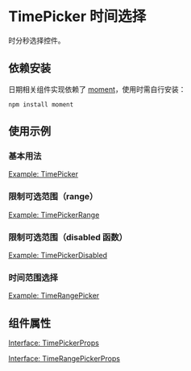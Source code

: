 # TimePicker 时间选择

时分秒选择控件。

## 依赖安装

日期相关组件实现依赖了 [moment](http://momentjs.com/)，使用时需自行安装：

```
npm install moment
```

## 使用示例

### 基本用法

[Example: TimePicker](./_example/TimePickerExample.jsx)

### 限制可选范围（range）

[Example: TimePickerRange](./_example/TimePickerRangeExample.jsx)

### 限制可选范围（disabled 函数）

[Example: TimePickerDisabled](./_example/TimePickerDisabledExample.jsx)

### 时间范围选择

[Example: TimeRangePicker](./_example/TimeRangePickerExample.jsx)

## 组件属性

[Interface: TimePickerProps](./TimeProps.tsx)

[Interface: TimeRangePickerProps](./TimeRangePicker.tsx)
